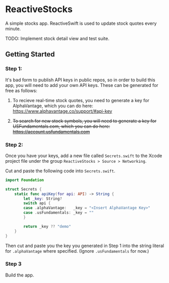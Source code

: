 # ReactiveStocks
A simple stocks app. ReactiveSwift is used to update stock quotes every minute.

TODO: Implement stock detail view and test suite.

## Getting Started
### Step 1:
It's bad form to publish API keys in public repos, so  in order to build this app, you will need to add your own API keys. These can be generated for free as follows:

1. To recieve real-time stock quotes, you need to generate a key for AlphaVantage, which you can do here:
https://www.alphavantage.co/support/#api-key

2. ~~To search for new stock symbols, you will need to generate a key for USFundamentals.com, which you can do here:~~
~~https://account.usfundamentals.com~~

### Step 2:
Once you have your keys, add a new file called `Secrets.swift`  to the Xcode project file under the group `ReactiveStocks > Source > Networking`.

Cut and paste the following code into `Secrets.swift`.

```swift
import Foundation

struct Secrets {
    static func apiKey(for api: API) -> String {
        let _key: String?
        switch api {
        case .alphaVantage:   _key = "<Insert AlphaVantage Key>"
        case .usFundamentals: _key = ""
        }

        return _key ?? "demo"
    }
}
```
Then cut and paste you the key you generated in Step 1 into the string literal for `.alphaVantage` where specified. (Ignore `.usFundamentals` for now.)

### Step 3
Build the app.